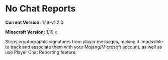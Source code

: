 # No Chat Reports

**Current Version:** 1.19-v1.2.0

**Minecraft Version:** 1.19.x

Strips cryptographic signatures from player messages, making it impossible to track and associate them with your Mojang/Microsoft account, as well as use Player Chat Reporting feature.